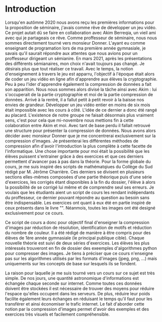 # Introduction 
Lorsqu'en autômne 2020 nous avons reçu les premières informations pour la proposition de séminaire, j'avais comme rêve de développer un jeu vidéo. Ce projet autait dû se faire en collaboration avec Akim Berreqia, un vieil ami avec qui je partageais ce rêve. Comme proffesseur de séminaire, nous nous sommes directement tourné vers monsieur Donner. L'ayant eu comme enseignant de programation lors de ma première année gymnasiale, je savais qu'il saurait répondre aux attentes que nous avions pour un proffesseur dirigeant un sémianire. En mars 2021, après les présentations des différents sémianaires, mon choix n'avait toujours pas changé. Je désirais plus que tout réaliser ce travail. Avec le temps, la notion d'enseignement à travers le jeu est apparru, l'objectif à l'époque était alors de coder un jeu vidéo en ligne afin d'apprendre aux élèves la cryptographie. Peu à peu l'ider d'apprendre également la compression de données a fait son apparition. Nous nous sommes alors divisé la tâche ainsi avec Akim : lui s'occuperait de la partie cryptographie et moi de la partie compression de données. Arrivé à la rentré, il a fallut petit à petit revoir à la baisse nos envies de grandeur. Développer un jeu vidéo entier en moins de six mois était impossible avec les cours à côté. L'idée de ce dernier a donc été rangé au placard. L'existence de notre groupe ne faisait désormais plus vraiment sens, c'est pour cela que mi-novembre nous mettions fin à cette colaboration entre Akim et moi. Avec tant de base perdu il fallait retrouvé une structure pour présenter la compression de données. Nous avons alors décider avec monsieur Donner que je me concentrerai exclusivement sur la compression d'images. Je présenterai les différentes méthodes de compression afin d'avoir l'introduction la plus complète à cette facette de l'informatique. Une chose importante pour moi était la possibilité que les élèves puissent s'entrainer grâce à des exercices et que ces derniers permettent d'avancer pas à pas dans la théorie. Pour la forme globale du cours, je me suis inspiré des scripts de mathématqiues du Collège du Sud rédigé par M. Jérôme Charrière. Ces derniers se divisent en plusieurs sections elles-mêmes composées d'une partie théorique puis d'une série d'exercices, les corrigés étant disponibles à la fin du dossier, l'élève à alors la possibilité de se corrigé lui même et de comprendre seul ses erreurs. Je voulais que les étudiants aient un script de cours les rendant indépendants du proffesseur, ce dernier pouvant répondre au question au besoin sans être indispensable. Les exercices ont quant à eux été en partie inspiré de ceux présents dans le livre "". Néanmois, toutes les images ont été designé exclusivement pour ce cours.

Ce script de cours a donc pour objectif final d'enseigner la compression d'images par réduction de résolution, identification de motifs et réduction du nombre de couleur. Il a été rédigé de manière à être compris pour des élèves de 1ère année gymnasiale (le principal publique cible). Chaque nouvelle théorie est suivi de deux séries d'exercices. Les élèves les plus intéressés trouveront en fin de dossier des exeemples d'algorithmes python pour compresser des images. Je tiens à préciser que ce cours n'enseigne pas sur les algorithmes utilisés par les formats d'images (jpeg, png, ...) mais uniquements sur les concepts de base sur lesquels ils se fondent.

La raison pour laquelle je me suis tourné vers un cours sur ce sujet est très simple. De nos jours, une quantité astronomique d'informations est échangée chaque seconde sur internet. Comme toutes ces données doivent être stockées il est nécessaire de trouver des moyens pour réduire l'espace qu'elles occupent dans les serveurs. De plus, réduire leur poids facilite également leurs échanges en réduisant le temps qu'il faut pour les transférer et ainsi économiser le trafic internet. Le fait d'aborder cette notion par la compression d'images permet d'avoir des exemples et des exercices très visuels et facilement compréhensible.